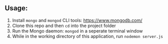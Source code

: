 ## Usage:
1. Install `mongo` and `mongod` CLI tools: https://www.mongodb.com/
2. Clone this repo and then `cd` into the project folder 
3. Run the Mongo daemon: `mongod` in a seperate terminal window
4. While in the working directory of this application, run `nodemon server.js`
